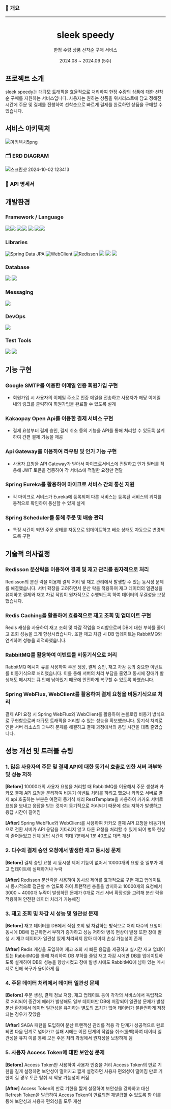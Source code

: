 ### 📄 개요

**********************

<a name="readme-top"></a>
<div align="center">
<h1 align="center">sleek speedy</h1>
    <p align="center">
        한정 수량 상품 선착순 구매 서비스
    </p>
    <p align="center">
        2024.08 ~ 2024.09 (5주)
    </p>
</div>

## 프로젝트 소개
sleek speedy는 대규모 트래픽을 효율적으로 처리하여 한정 수량의 상품에 대한 선착순 구매를 지원하는 서비스입니다. 
사용자는 원하는 상품을 위시리스트에 담고 정해진 시간에 주문 및 결제를 진행하여 선착순으로 빠르게 결제를 완료하면 상품을 구매할 수 있습니다.

## 서비스 아키텍처

![아키텍처5png](https://github.com/user-attachments/assets/0ecd93ef-116f-41bc-976d-c221e9fca6a2)


### 🗂️ ERD DIAGRAM
![스크린샷 2024-10-02 123413](https://github.com/user-attachments/assets/a34e9504-d58c-4e22-a9e4-a0c1753776ce)


### 📜 API 명세서

## 개발환경

### Framework / Language
<img src="https://img.shields.io/badge/springboot-6DB33F?style=for-the-badge&logo=springboot&logoColor=white"><img src="https://img.shields.io/badge/3.3.2-515151?style=for-the-badge">
<img src="https://img.shields.io/badge/Spring Cloud-6DB33F?style=for-the-badge&logo=spring&logoColor=white"><img src="https://img.shields.io/badge/2023.0.3-515151?style=for-the-badge">
<img src="https://img.shields.io/badge/springsecurity-6DB33F?style=for-the-badge&logo=springsecurity&logoColor=white"/>
<img src="https://img.shields.io/badge/java-%23ED8B00?style=for-the-badge&logo=openjdk&logoColor=white"><img src="https://img.shields.io/badge/21-515151?style=for-the-badge">

### Libraries
<img src="https://img.shields.io/badge/Spring%20Data%20JPA-6DB33F?style=for-the-badge&logo=spring&logoColor=white" alt="Spring Data JPA"> <img src="https://img.shields.io/badge/WebClient-6DB33F?style=for-the-badge&logo=spring&logoColor=white" alt="WebClient"> <img src="https://img.shields.io/badge/Redisson-FF0000?style=for-the-badge&logo=redis&logoColor=white" alt="Redisson"> <img src="https://img.shields.io/badge/JWT-black?style=for-the-badge&logo=JSON%20web%20tokens"> <img src="http://img.shields.io/badge/google smtp-4285F4?style=for-the-badge&logo=google&logoColor=white"> <img src="https://img.shields.io/badge/kakaopay OpenApi-ffcd00.svg?style=for-the-badge&logo=Kakao&logoColor=000000">


### Database
<img src="https://img.shields.io/badge/mysql-4479A1?style=for-the-badge&logo=mysql&logoColor=white"> <img src="https://img.shields.io/badge/redis-%23DD0031.svg?style=for-the-badge&logo=redis&logoColor=white">

### Messaging
<img src="https://img.shields.io/badge/Rabbitmq-FF6600?style=for-the-badge&logo=rabbitmq&logoColor=white">

### DevOps
<img src="https://img.shields.io/badge/docker-%230db7ed.svg?style=for-the-badge&logo=docker&logoColor=white">

### Test Tools
<img src="http://img.shields.io/badge/Jmeter-D22128?style=for-the-badge&logo=apachejmeter&logoColor=white"> <img src="https://img.shields.io/badge/Postman-FF6C37?style=for-the-badge&logo=postman&logoColor=white">

## 기능 구현

### Google SMTP를 이용한 이메일 인증 회원가입 구현
- 회원가입 시 사용자의 이메일 주소로 인증 메일을 전송하고 사용자가 해당 이메일 내의 링크를 클릭하여 회원가입을 완료할 수 있도록 설계

### Kakaopay Open Api를 이용한 결제 서비스 구현
- 결제 요청부터 결제 승인, 결제 취소 등의 기능을 API를 통해 처리할 수 있도록 설계하여 간편 결제 기능을 제공

### Api Gateway를 이용하여 라우팅 및 인가 기능 구현
- 사용자 요청을 API Gateway가 받아서 마이크로서비스에 전달하고 인가 필터를 적용해 JWT 토큰을 검증하여 각 서비스에 적절한 요청만 전달

### Spring Eureka를 활용하여 마이크로 서비스 간의 통신 지원
- 각 마이크로 서비스가 Eureka에 등록되며 다른 서비스는 등록된 서비스의 위치를 동적으로 확인하여 통신할 수 있게 설계

### Spring Scheduler를 통해 주문 및 배송 관리
- 특정 시간이 되면 주문 상태를 자동으로 업데이트하고 배송 상태도 자동으로 변경되도록 구현


## 기술적 의사결정

### Redisson 분산락을 이용하여 결제 및 재고 관리를 원자적으로 처리

Redisson의 분산 락을 이용해 결제 처리 및 재고 관리에서 발생할 수 있는 동시성 문제를 해결했습니다. 
서버 확장을 고려하면서 분산 락을 적용하여 재고 데이터의 일관성을 유지하고 결제와 재고 차감 작업이 원자적으로 수행되도록 하여 데이터의 무결성을 보장했습니다.

### Redis Caching을 활용하여 효율적으로 재고 조회 및 업데이트 구현

Redis 캐싱을 사용하여 재고 조회 및 차감 작업을 처리함으로써 DB에 대한 부하를 줄이고 조회 성능을 크게 향상시켰습니다. 
또한 재고 차감 시 DB 업데이트는 RabbitMQ와 연계하여 성능을 최적화했습니다.

### RabbitMQ를 활용하여 이벤트를 비동기식으로 처리

RabbitMQ 메시지 큐를 사용하여 주문 생성, 결제 승인, 재고 차감 등의 중요한 이벤트를 비동기식으로 처리했습니다. 
이를 통해 서버의 처리 부담을 줄였고 동시에 장애가 발생해도 메시지는 큐 안에 남아있기 때문에 안전하게 복구할 수 있도록 하였습니다.

### Spring WebFlux, WebClient를 활용하여 결제 요청을 비동기식으로 처리

결제 API 요청 시 Spring WebFlux와 WebClient를 활용하여 논블로킹 비동기 방식으로 구현함으로써 대규모 트래픽을 처리할 수 있는 성능을 확보했습니다.
동기식 처리로 인한 서버 리소스의 과부하 문제를 해결하고 결제 과정에서의 응답 시간을 대폭 줄였습니다.

## 성능 개선 및 트러블 슈팅

### 1. 많은 사용자의 주문 및 결제 API에 대한 동기식 호출로 인한 서버 과부하 및 성능 저하

**[Before]**
10000개의 사용자 요청을 처리할 때 RabbitMQ를 이용해서 주문 생성과 카카오 결제 API 요청을 분리하여 비동기 이벤트 처리를 하려고 했으나 카카오 서버로 결제 api 호출하는 부분은 여전히 동기식 처리
RestTemplate을 사용하여 카카오 서버로 요청을 보내고 응답을 받는 것까지 동기적으로 처리되기 때문에 성능 저하가 발생하고 응답 시간이 길어짐

**[After]**
Spring WebFlux와 WebClient를 사용하여 카카오 결제 API 요청을 비동기식으로 전환
서버가 API 응답을 기다리지 않고 다른 요청을 처리할 수 있게 되어 병목 현상이 줄어들었고 전체 응답 시간이 최대 7분에서 1분 40초로 대폭 개선

### 2. 다수의 결제 승인 요청에서 발생한 재고 동시성 문제

**[Before]**
결제 승인 요청 시 동시성 제어 기능이 없어서 10000개의 요청 중 일부가 재고 업데이트에 실패하거나 누락

**[After]**
Redisson 분산락을 사용하여 동시성 제어를 효과적으로 구현
재고 업데이트 시 동시적으로 접근할 수 없도록 하여 트랜잭션 충돌을 방지하고 10000개의 요청에서 3000 ~ 4000개 누락이 발생하던 문제가 0개로 개선
서버 확장성을 고려해 분산 락을 적용하여 안전한 데이터 처리가 가능해짐

### 3. 재고 조회 및 차감 시 성능 및 일관성 문제

**[Before]**
재고 데이터를 DB에서 직접 조회 및 차감하는 방식으로 처리
다수의 요청이 동시에 DB에 접근하면서 부하가 증가하고 성능 저하와 병목 현상이 발생
또한 장애 발생 시 재고 데이터가 일관성 있게 처리되지 않아 데이터 손실 가능성이 존재

**[After]**
Redis 캐싱을 도입하여 재고 조회 시 빠른 응답을 제공하고 실시간 재고 업데이트는 RabbitMQ를 통해 처리하여 DB 부하를 줄임
재고 차감 시에만 DB를 업데이트하도록 설계하여 DB의 성능을 향상시켰고 장애 발생 시에도 RabbitMQ에 남아 있는 메시지로 인해 복구가 용이하게 됨

### 4. 주문 데이터 처리에서 데이터 일관성 문제

**[Before]**
주문 생성, 결제 정보 저장, 재고 업데이트 등이 각각의 서비스에서 독립적으로 처리되어 중간에 에러가 발생해도 일부 데이터만 DB에 저장되어 일관성 문제가 발생
분산 환경에서 데이터 일관성을 유지하는 별도의 조치가 없어 데이터가 불완전하게 저장되는 경우가 잦았음

**[After]**
SAGA 패턴을 도입하여 분산 트랜잭션 관리를 적용
각 단계가 성공적으로 완료되면 다음 단계로 넘어가고 실패 시에는 이전 단계의 작업을 취소(롤백)하여 데이터 일관성을 유지
이를 통해 모든 주문 처리 과정에서 원자성을 보장하게 됨

### 5. 사용자 Access Token에 대한 보안성 문제

**[Before]**
Access Token만 사용하여 사용자 인증을 처리
Access Token의 만료 기한을 길게 설정하면 보안성이 떨어지고 짧게 설정하면 사용자 편의성이 떨어짐
만료 기한이 길 경우 토큰 탈취 시 악용 가능성이 커짐

**[After]**
Access Token의 만료 기한을 짧게 설정하여 보안성을 강화하고 대신 Refresh Token을 발급하여 Access Token이 만료되면 재발급할 수 있도록 함
이를 통해 보안성과 사용자 편의성을 모두 개선





